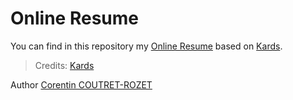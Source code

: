 # Online Resume

You can find in this repository my [Online Resume](https://corentinrozet.com) based on [Kards](https://www.styleshout.com/free-templates/kards/).

> Credits: [Kards](https://github.com/sheiiva/resume/blob/master/credits/readme.txt)

Author [Corentin COUTRET-ROZET](https://github.com/sheiiva)